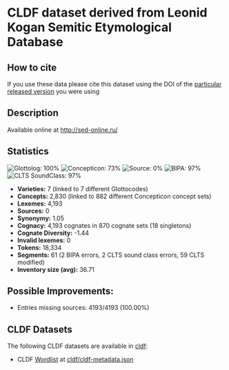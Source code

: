 # CLDF dataset derived from Leonid Kogan Semitic Etymological Database

## How to cite

If you use these data please cite
this dataset using the DOI of the [particular released version](../../releases/) you were using

## Description


Available online at http://sed-online.ru/

## Statistics


![Glottolog: 100%](https://img.shields.io/badge/Glottolog-100%25-brightgreen.svg "Glottolog: 100%")
![Concepticon: 73%](https://img.shields.io/badge/Concepticon-73%25-yellow.svg "Concepticon: 73%")
![Source: 0%](https://img.shields.io/badge/Source-0%25-red.svg "Source: 0%")
![BIPA: 97%](https://img.shields.io/badge/BIPA-97%25-green.svg "BIPA: 97%")
![CLTS SoundClass: 97%](https://img.shields.io/badge/CLTS%20SoundClass-97%25-green.svg "CLTS SoundClass: 97%")

- **Varieties:** 7 (linked to 7 different Glottocodes)
- **Concepts:** 2,830 (linked to 882 different Concepticon concept sets)
- **Lexemes:** 4,193
- **Sources:** 0
- **Synonymy:** 1.05
- **Cognacy:** 4,193 cognates in 870 cognate sets (18 singletons)
- **Cognate Diversity:** -1.44
- **Invalid lexemes:** 0
- **Tokens:** 18,334
- **Segments:** 61 (2 BIPA errors, 2 CLTS sound class errors, 59 CLTS modified)
- **Inventory size (avg):** 36.71

## Possible Improvements:



- Entries missing sources: 4193/4193 (100.00%)

## CLDF Datasets

The following CLDF datasets are available in [cldf](cldf):

- CLDF [Wordlist](https://github.com/cldf/cldf/tree/master/modules/Wordlist) at [cldf/cldf-metadata.json](cldf/cldf-metadata.json)